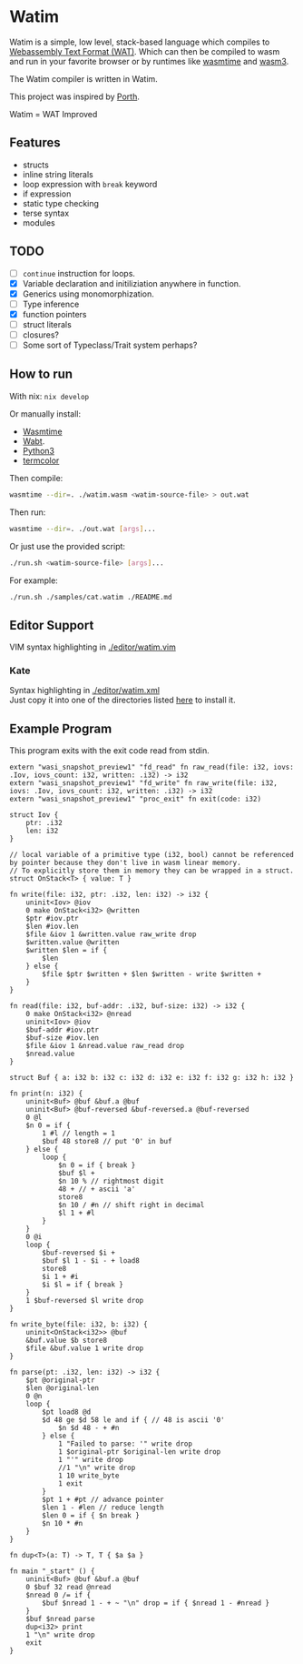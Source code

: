 # Watim 

Watim is a simple, low level, stack-based language which compiles to [Webassembly Text Format (WAT)](https://developer.mozilla.org/en-US/docs/WebAssembly/Understanding_the_text_format).
Which can then be compiled to wasm and run in your favorite browser or by runtimes like [wasmtime](https://github.com/bytecodealliance/wasmtime) and [wasm3](https://github.com/wasm3/wasm3).

The Watim compiler is written in Watim.

This project was inspired by [Porth](https://gitlab.com/tsoding/porth).

Watim = WAT Improved

## Features
- structs
- inline string literals
- loop expression with `break` keyword
- if expression
- static type checking
- terse syntax
- modules

## TODO
- [ ] `continue` instruction for loops.
- [X] Variable declaration and initiliziation anywhere in function.
- [X] Generics using monomorphization.
- [ ] Type inference
- [X] function pointers
- [ ] struct literals
- [ ] closures?
- [ ] Some sort of Typeclass/Trait system perhaps?

## How to run
With nix: `nix develop`

Or manually install:
- [Wasmtime](https://wasmtime.dev/) 
- [Wabt](https://github.com/WebAssembly/wabt).
- [Python3](https://www.python.org/)
- [termcolor](https://pypi.org/project/termcolor/)

Then compile:
```bash
wasmtime --dir=. ./watim.wasm <watim-source-file> > out.wat
```

Then run:
```bash
wasmtime --dir=. ./out.wat [args]...
```

Or just use the provided script:
```bash
./run.sh <watim-source-file> [args]...
```

For example:
```bash
./run.sh ./samples/cat.watim ./README.md
```

## Editor Support
VIM syntax highlighting in [./editor/watim.vim](https://github.com/Blugatroff/watim/tree/main/editor/watim.vim)

### Kate
Syntax highlighting in [./editor/watim.xml](https://github.com/Blugatroff/watim/tree/main/editor/watim.xml)<br>
Just copy it into one of the directories listed [here](https://docs.kde.org/stable5/en/kate/katepart/highlight.html#idm3839) to install it.


## Example Program
This program exits with the exit code read from stdin.
```
extern "wasi_snapshot_preview1" "fd_read" fn raw_read(file: i32, iovs: .Iov, iovs_count: i32, written: .i32) -> i32
extern "wasi_snapshot_preview1" "fd_write" fn raw_write(file: i32, iovs: .Iov, iovs_count: i32, written: .i32) -> i32
extern "wasi_snapshot_preview1" "proc_exit" fn exit(code: i32)

struct Iov {
    ptr: .i32
    len: i32
}

// local variable of a primitive type (i32, bool) cannot be referenced by pointer because they don't live in wasm linear memory.
// To explicitly store them in memory they can be wrapped in a struct.
struct OnStack<T> { value: T }

fn write(file: i32, ptr: .i32, len: i32) -> i32 {
    uninit<Iov> @iov
    0 make OnStack<i32> @written
    $ptr #iov.ptr
    $len #iov.len
    $file &iov 1 &written.value raw_write drop
    $written.value @written
    $written $len = if {
        $len
    } else {
        $file $ptr $written + $len $written - write $written +
    }
}

fn read(file: i32, buf-addr: .i32, buf-size: i32) -> i32 {
    0 make OnStack<i32> @nread
    uninit<Iov> @iov
    $buf-addr #iov.ptr
    $buf-size #iov.len
    $file &iov 1 &nread.value raw_read drop
    $nread.value
}

struct Buf { a: i32 b: i32 c: i32 d: i32 e: i32 f: i32 g: i32 h: i32 }

fn print(n: i32) {
    uninit<Buf> @buf &buf.a @buf
    uninit<Buf> @buf-reversed &buf-reversed.a @buf-reversed
    0 @l
    $n 0 = if {
        1 #l // length = 1
        $buf 48 store8 // put '0' in buf
    } else {
        loop {
            $n 0 = if { break }
            $buf $l +
            $n 10 % // rightmost digit
            48 + // + ascii 'a'
            store8
            $n 10 / #n // shift right in decimal
            $l 1 + #l
        }
    }
    0 @i
    loop {
        $buf-reversed $i +
        $buf $l 1 - $i - + load8
        store8
        $i 1 + #i
        $i $l = if { break }
    }
    1 $buf-reversed $l write drop
}

fn write_byte(file: i32, b: i32) {
    uninit<OnStack<i32>> @buf
    &buf.value $b store8
    $file &buf.value 1 write drop
}

fn parse(pt: .i32, len: i32) -> i32 {
    $pt @original-ptr
    $len @original-len
    0 @n
    loop {
        $pt load8 @d
        $d 48 ge $d 58 le and if { // 48 is ascii '0'
            $n $d 48 - + #n
        } else {
            1 "Failed to parse: '" write drop
            1 $original-ptr $original-len write drop
            1 "'" write drop
            //1 "\n" write drop
            1 10 write_byte
            1 exit
        }
        $pt 1 + #pt // advance pointer
        $len 1 - #len // reduce length
        $len 0 = if { $n break }
        $n 10 * #n
    }
}

fn dup<T>(a: T) -> T, T { $a $a }

fn main "_start" () {
    uninit<Buf> @buf &buf.a @buf
    0 $buf 32 read @nread
    $nread 0 /= if {
        $buf $nread 1 - + ~ "\n" drop = if { $nread 1 - #nread }
    }
    $buf $nread parse
    dup<i32> print 
    1 "\n" write drop
    exit
}
```
